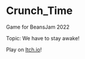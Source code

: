 # Crunch_Time
 Game for BeansJam 2022

Topic: We have to stay awake!

Play on [Itch.io](https://zwietabak.itch.io/crunch-time)!
